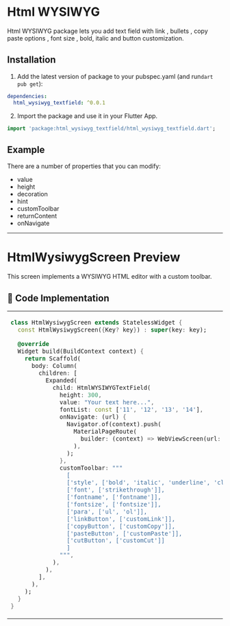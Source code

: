 # Html WYSIWYG

Html WYSIWYG package lets you add text field with link , bullets , copy paste options , font size , bold, italic and button customization.

## Installation

1. Add the latest version of package to your pubspec.yaml (and run`dart pub get`):

```yaml
dependencies:
  html_wysiwyg_textfield: ^0.0.1
```

2. Import the package and use it in your Flutter App.

```dart
import 'package:html_wysiwyg_textfield/html_wysiwyg_textfield.dart';
```

## Example

There are a number of properties that you can modify:

- value
- height
- decoration
- hint
- customToolbar
- returnContent
- onNavigate

<hr>


# HtmlWysiwygScreen Preview

This screen implements a WYSIWYG HTML editor with a custom toolbar.

## 📜 Code Implementation

<table>
<tr>
<td style="width: 50%; vertical-align: top;">

```dart
class HtmlWysiwygScreen extends StatelessWidget {
  const HtmlWysiwygScreen({Key? key}) : super(key: key);

  @override
  Widget build(BuildContext context) {
    return Scaffold(
      body: Column(
        children: [
          Expanded(
            child: HtmlWYSIWYGTextField(
              height: 300,
              value: "Your text here...",
              fontList: const ['11', '12', '13', '14'],
              onNavigate: (url) {
                Navigator.of(context).push(
                  MaterialPageRoute(
                    builder: (context) => WebViewScreen(url: url),
                  ),
                );
              },
              customToolbar: """
                [
                ['style', ['bold', 'italic', 'underline', 'clear']],
                ['font', ['strikethrough']],
                ['fontname', ['fontname']],
                ['fontsize', ['fontsize']],
                ['para', ['ul', 'ol']],
                ['linkButton', ['customLink']],
                ['copyButton', ['customCopy']],
                ['pasteButton', ['customPaste']],
                ['cutButton', ['customCut']]
                ]
              """,
            ),
          ),
        ],
      ),
    );
  }
}
```

</td> <td style="width: 50%; vertical-align: top; text-align: center;"> 
  <h3>🎨 HtmlWYSIWYGTextField Preview</h3> 
  <img src="https://github.com/user-attachments/assets/ae1bf733-46a0-4ca4-9019-b1a1ebda8224" alt="Editor Preview" style="width: 100%; max-width: 300px; height: auto; object-fit: cover;"> 
</td> 
</tr> 
</table>
